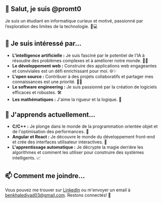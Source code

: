 ## 👋 Salut, je suis @promt0 
Je suis un étudiant en informatique curieux et motivé, passionné par l’exploration des limites de la technologie. 🧠💻

## 👀 Je suis intéressé par...
* **L'intelligence artificielle :**  Je suis fasciné par le potentiel de l'IA à résoudre des problèmes complexes et à améliorer notre monde. 🤖🧠
* **Le développement web :**  Construire des applications web engageantes et conviviales est un défi enrichissant pour moi. 🌐✨
* **L'open source :**  Contribuer à des projets collaboratifs et partager mes connaissances est une priorité. 🤝🚀
* **Le software engineering :** Je suis passionné par la création de logiciels efficaces et robustes. 🛠️
* **Les mathématiques :** J'aime la rigueur et la logique. 🧮

## 🌱 J'apprends actuellement...
* **C/C++ :**  Je plonge dans le monde de la programmation orientée objet et de l'optimisation des performances. 💪
* **Angular et React :**  Je découvre le monde du développement front-end et crée des interfaces utilisateur interactives. 🎨
* **L'apprentissage automatique :**  Je décrypte la magie derrière les algorithmes et comment les utiliser pour construire des systèmes intelligents. 📈

## 📫 Comment me joindre...
Vous pouvez me trouver sur [LinkedIn] ou m'envoyer un email à benkhalediyad03@gmail.com. Restons connectés! 🤝

[LinkedIn]: https://www.linkedin.com/in/iyad-benkhaled-8970532b1?utm_source=share&amp;utm_campaign=share_via&amp;utm_content=profile&amp;utm_medium=android_app  
<!---
promt0/promt0 is a special repository because its README.md (this file) appears on your GitHub profile.
You can click the Preview link to take a look at your changes.
--->
